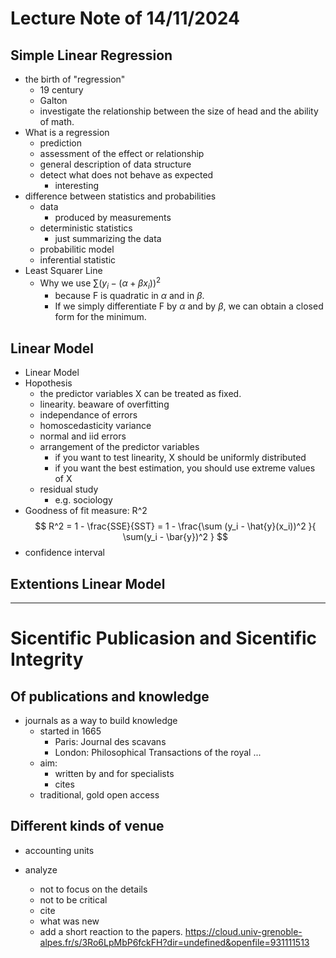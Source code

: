 # Lecture Note of 14/11/2024

## Simple Linear Regression
- the birth of "regression"
    - 19 century
    - Galton
    - investigate the relationship between the size of head and the ability of math.
- What is a regression
    - prediction
    - assessment of the effect or relationship
    - general description of data structure
    - detect what does not behave as expected
        - interesting
- difference between statistics and probabilities
    - data
        - produced by measurements
    - deterministic statistics
        - just summarizing the data
    - probabilitic model
    - inferential statistic
- Least Squarer Line
    - Why we use $\sum (y_i - (\alpha + \beta x_i))^2$
        - because F is quadratic in $\alpha$ and in $\beta$.
        - If we simply differentiate F by $\alpha$ and by $\beta$, we can obtain a closed form for the minimum.


## Linear Model
<!-- variability of the system -->
- Linear Model
- Hopothesis
    - the predictor variables X can be treated as fixed.
    - linearity.
        beaware of overfitting
    - independance of errors
    - homoscedasticity
        variance
    - normal and iid errors
    - arrangement of the predictor variables
        - if you want to test linearity, X should be uniformly distributed
        - if you want the best estimation, you should use extreme values of X
    - residual study
        - e.g. sociology
- Goodness of fit measure: R^2
    $$
    R^2 = 1 - \frac{SSE}{SST} = 1 - \frac{\sum (y_i - \hat{y}(x_i))^2 }{ \sum(y_i - \bar{y})^2 }
    $$
- confidence interval

## Extentions Linear Model
<!-- ANOVA コントロールできない要因に対して対応する -->

---


# Sicentific Publicasion and Sicentific Integrity

## Of publications and knowledge

- journals as a way to build knowledge
    - started in 1665
        - Paris: Journal des scavans
        - London: Philosophical Transactions of the royal ...
    - aim:
        - written by and for specialists
        - cites
    - traditional, gold open access

## Different kinds of venue
- accounting units    

- analyze
    - not to focus on the details
    - not to be critical
    - cite
    - what was new
    - add a short reaction to the papers.
    https://cloud.univ-grenoble-alpes.fr/s/3Ro6LpMbP6fckFH?dir=undefined&openfile=931111513
